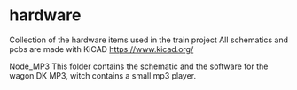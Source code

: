 # hardware
Collection of the hardware items used in the train project
All schematics and pcbs are made with KiCAD https://www.kicad.org/ 

Node_MP3
This folder contains the schematic and the software for the wagon DK MP3, witch contains a small mp3 player.
